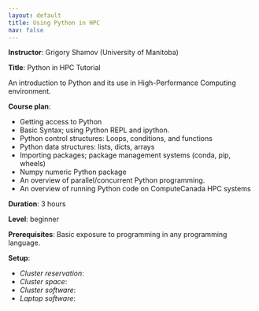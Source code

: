 ```yaml
---
layout: default
title: Using Python in HPC
nav: false
---
```


**Instructor**: Grigory Shamov (University of Manitoba)

**Title**: Python in HPC Tutorial

An introduction to Python and its use in High-Performance Computing environment. 

**Course plan**:
- Getting access to Python
- Basic Syntax; using Python REPL and ipython.
- Python control structures: Loops, conditions, and functions
- Python data structures: lists, dicts, arrays 
- Importing packages; package management systems (conda, pip, wheels)
- Numpy numeric Python package
- An overview of parallel/concurrent Python programming.
- An overview of running Python code on ComputeCanada HPC systems

**Duration**: 3 hours

**Level**: beginner

**Prerequisites**: Basic exposure to programming in any programming language.

**Setup**:
- *Cluster reservation*:
- *Cluster space*:
- *Cluster software*:
- *Laptop software*:
